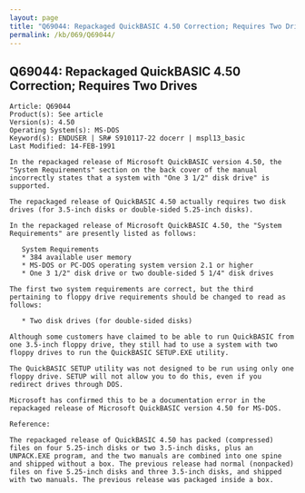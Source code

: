 ```yaml
---
layout: page
title: "Q69044: Repackaged QuickBASIC 4.50 Correction; Requires Two Drives"
permalink: /kb/069/Q69044/
---
```


## Q69044: Repackaged QuickBASIC 4.50 Correction; Requires Two Drives

	Article: Q69044
	Product(s): See article
	Version(s): 4.50
	Operating System(s): MS-DOS
	Keyword(s): ENDUSER | SR# S910117-22 docerr | mspl13_basic
	Last Modified: 14-FEB-1991
	
	In the repackaged release of Microsoft QuickBASIC version 4.50, the
	"System Requirements" section on the back cover of the manual
	incorrectly states that a system with "One 3 1/2" disk drive" is
	supported.
	
	The repackaged release of QuickBASIC 4.50 actually requires two disk
	drives (for 3.5-inch disks or double-sided 5.25-inch disks).
	
	In the repackaged release of Microsoft QuickBASIC 4.50, the "System
	Requirements" are presently listed as follows:
	
	   System Requirements
	   * 384 available user memory
	   * MS-DOS or PC-DOS operating system version 2.1 or higher
	   * One 3 1/2" disk drive or two double-sided 5 1/4" disk drives
	
	The first two system requirements are correct, but the third
	pertaining to floppy drive requirements should be changed to read as
	follows:
	
	   * Two disk drives (for double-sided disks)
	
	Although some customers have claimed to be able to run QuickBASIC from
	one 3.5-inch floppy drive, they still had to use a system with two
	floppy drives to run the QuickBASIC SETUP.EXE utility.
	
	The QuickBASIC SETUP utility was not designed to be run using only one
	floppy drive. SETUP will not allow you to do this, even if you
	redirect drives through DOS.
	
	Microsoft has confirmed this to be a documentation error in the
	repackaged release of Microsoft QuickBASIC version 4.50 for MS-DOS.
	
	Reference:
	
	The repackaged release of QuickBASIC 4.50 has packed (compressed)
	files on four 5.25-inch disks or two 3.5-inch disks, plus an
	UNPACK.EXE program, and the two manuals are combined into one spine
	and shipped without a box. The previous release had normal (nonpacked)
	files on five 5.25-inch disks and three 3.5-inch disks, and shipped
	with two manuals. The previous release was packaged inside a box.
